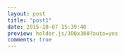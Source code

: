 ```yaml
---
layout: post
title: "post1"
date: 2015-10-07 15:39:40
preview: holder.js/300x300?auto=yes
comments: true
---
```

